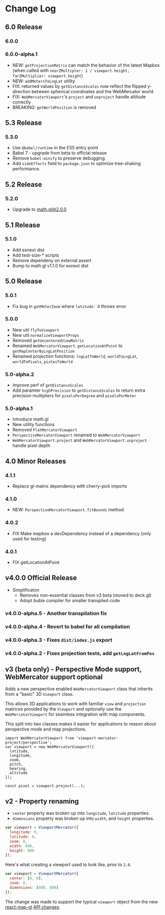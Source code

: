 # Change Log

## 6.0 Release

### 6.0.0

### 6.0.0-alpha.1

- NEW: `getProjectionMatrix` can match the behavior of the latest Mapbox (when called with `nearZMultipler: 1 / viewport.height, farZMultiplier: viewport.height`)
- NEW: `addMetersToLngLat` utility
- FIX: returned values by `getDistanceScales` now reflect the flipped y-direction between spherical coordinates and the WebMercator world.
- FIX: `WebMercatorViewport`'s `project` and `unproject` handle altitude correctly
- BREAKING: `getWorldPosition` is removed

## 5.3 Release

### 5.3.0

- Use `@babel/runtime` in the ES5 entry point
- Babel 7 - upgrade from beta to official release
- Remove `babel-minify` to preserve debugging.
- Add `sideEffects` field to `package.json` to optimize tree-shaking performance.


## 5.2 Release

### 5.2.0
- Upgrade to math.gl@2.0.0

## 5.1 Release

### 5.1.0
- Add esnext dist
- Add test-size-* scripts
- Remove dependeny on external assert
- Bump to math.gl v1.1.0 for esnext dist


## 5.0 Release

### 5.0.1
- Fix bug in `getMeterZoom` where `latitude: 0` throws error

### 5.0.0
- New util `flyToViewport`
- New util `normalizeViewportProps`
- Removed `getUncenteredViewMatrix`
- Renamed `WebMercatorViewport.getLocationAtPoint` to `getMapCenterByLngLatPosition`
- Renamed projection functions: `lngLatToWorld`, `worldToLngLat`, `worldToPixels`, `pixlesToWorld`

### 5.0-alpha.2
- Improve perf of `getDistanceScales`
- Add paramter `highPrecision` to `getDistanceScales` to return extra precision multipliers for `pixelsPerDegree` and `pixelsPerMeter`

### 5.0-alpha.1
- Introduce math.gl
- New utility functions
- Removed `FlatMercatorViewport`
- `PerspectiveMercatorViewport` renamed to `WebMercatorViewport`
- `WebMercatorViewport.project` and `WebMercatorViewport.unproject` handle pixel depth

## 4.0 Minor Releases

### 4.1.1
- Replace gl-matrix dependency with cherry-pick imports

### 4.1.0
- NEW: `PerspectiveMercatorViewport.fitBounds` method

### 4.0.2
- FIX Make mapbox a devDependency instead of a dependency (only used for testing)

### 4.0.1
- FIX getLocationAtPoint

## v4.0.0 Official Release
- Simplificaton
  - Removes non-essential classes from v3 beta (moved to deck.gl)
  - Adopt buble compiler for smaller transpiled code

### v4.0.0-alpha.5 - Another transpilation fix
### v4.0.0-alpha.4 - Revert to babel for all compilation
### v4.0.0-alpha.3 - Fixes `dist/index.js` export
### v4.0.0-alpha.2 - Fixes projection tests, add `getLngLatFromPos`

## v3 (beta only) - Perspective Mode support, WebMercator support optional

Adds a new perspective enabled `WebMercatorViewport` class that inherits
from a "basic" 3D `Viewport` class.

This allows 3D applications to work with familiar `view` and `projection`
matrices provided by the `Viewport` and optionally use the `WebMercatorViewport`
for seamless integration with map components.

This split into two classes makes it easier for applications to reason
about perspective mode and map projections.

```
import WebMercatorViewport from 'viewport-mercator-project/perspective';
var viewport = new WebMercatorViewport({
  latitude,
  longitude,
  zoom,
  pitch,
  bearing,
  altitude
});

const pixel = viewport.project(...);
```

## v2 - Property renaming

* `center` property was broken up into `longitude`, `latitude` properties.
* `dimensions` property was broken up into `width`, and `height` properties.

```js
var viewport = ViewportMercator({
  longitude: 0,
  latitude: 0,
  zoom: 0,
  width: 600,
  height: 800
});
```

Here's what creating a viewport used to look like, prior to `2.0`.

```js
var viewport = ViewportMercator({
  center: [0, 0],
  zoom: 0,
  dimensions: [600, 800]
});
```

The change was made to support the typical `viewport` object from the new
[react-map-gl](github.com/uber/react-map-gl)
[API changes](https://gist.github.com/vicapow/00017553e92f613d5361).
